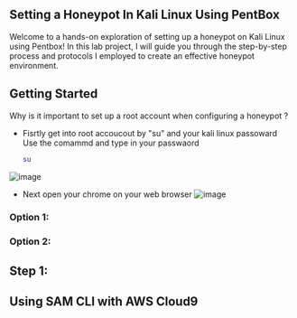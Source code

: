 ## Setting a Honeypot In Kali Linux Using PentBox

Welcome to a hands-on exploration of setting up a honeypot on Kali Linux using Pentbox! In this lab project, I will guide you through the step-by-step process and protocols I employed to create an effective honeypot environment.
## Getting Started

Why is it important to set up a root account when configuring a honeypot ?
- Fisrtly get into root accoucout by "su" and your kali linux passoward
  Use the comammd and type in your passwaord 
  ```bash
  su
    ```
![image](https://github.com/jduru213/Linux-Projects-/assets/112328773/cb21c481-7e0a-4815-b1b9-27f5f739020e)

- Next open your chrome on your web browser 
![image](https://github.com/jduru213/Linux-Projects-/assets/112328773/314589a6-c1f0-4842-acab-9b4fb7f5399b)


### Option 1: 

### Option 2: 
## Step 1: 
## Using SAM CLI with AWS Cloud9
